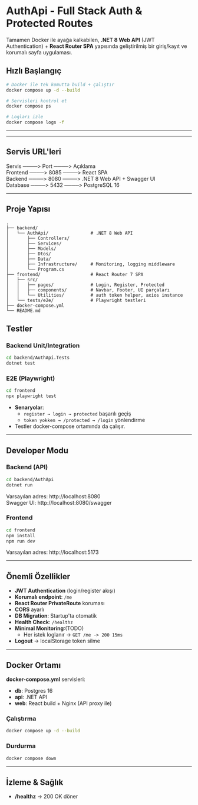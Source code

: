 # AuthApi - Full Stack Auth & Protected Routes

Tamamen Docker ile ayağa kalkabilen, **.NET 8 Web API** (JWT Authentication) + **React Router SPA** yapısında geliştirilmiş bir giriş/kayıt ve korumalı sayfa uygulaması.

##  Hızlı Başlangıç

```bash
# Docker ile tek komutta build + çalıştır
docker compose up -d --build

# Servisleri kontrol et
docker compose ps

# Logları izle
docker compose logs -f
```

---



---

## Servis URL'leri

 Servis    ────> Port ────>  Açıklama                     
 Frontend  ────> 8085 ────>  React SPA                    
 Backend   ────> 8080 ────>  .NET 8 Web API + Swagger UI  
 Database  ────> 5432 ────>  PostgreSQL 16                

---


## Proje Yapısı

```
.
├── backend/
│   └── AuthApi/                # .NET 8 Web API
│       ├── Controllers/
│       ├── Services/
│       ├── Models/
│       ├── Dtos/
│       ├── Data/
│       ├── Infrastructure/     # Monitoring, logging middleware
│       └── Program.cs
├── frontend/                   # React Router 7 SPA
│   ├── src/
│   │   ├── pages/              # Login, Register, Protected
│   │   ├── components/         # Navbar, Footer, UI parçaları
│   │   └── Utilities/          # auth token helper, axios instance
│   └── tests/e2e/              # Playwright testleri
├── docker-compose.yml
└── README.md
```

## Testler

### Backend Unit/Integration
```bash
cd backend/AuthApi.Tests
dotnet test
```

### E2E (Playwright)
```bash
cd frontend
npx playwright test
```
- **Senaryolar**:
  - `register → login → protected` başarılı geçiş
  - `token yokken → /protected → /login` yönlendirme
- Testler docker-compose ortamında da çalışır.

---


## Developer Modu

### Backend (API)
```bash
cd backend/AuthApi
dotnet run
```
Varsayılan adres: http://localhost:8080  
Swagger UI: http://localhost:8080/swagger

### Frontend
```bash
cd frontend
npm install
npm run dev
```
Varsayılan adres: http://localhost:5173

---

## Önemli Özellikler

- **JWT Authentication** (login/register akışı)
- **Korumalı endpoint**: `/me`
- **React Router PrivateRoute** koruması
- **CORS** ayarlı
- **DB Migration**: Startup'ta otomatik
- **Health Check**: `/healthz`
- **Minimal Monitoring**:(TODO)
  - Her istek loglanır → `GET /me -> 200 15ms`
- **Logout** → localStorage token silme

---



## Docker Ortamı

**docker-compose.yml** servisleri:
- **db**: Postgres 16
- **api**: .NET API
- **web**: React build + Nginx (API proxy ile)

### Çalıştırma
```bash
docker compose up -d --build
```

### Durdurma
```bash
docker compose down
```

---

## İzleme & Sağlık
- **/healthz** → 200 OK döner